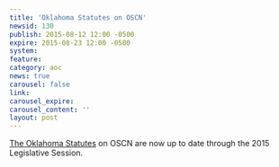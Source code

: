 ```yaml
---
title: 'Oklahoma Statutes on OSCN'
newsid: 130
publish: 2015-08-12 12:00 -0500
expire: 2015-08-23 12:00 -0500
system: 
feature: 
category: aoc
news: true
carousel: false
link: 
carousel_expire: 
carousel_content: ''
layout: post
---
```

<p><a href="http://www.oscn.net/applications/oscn/index.asp?ftdb=STOKST&amp;level=1" target="_blank">The Oklahoma Statutes</a> on OSCN are now up to date through the 2015 Legislative Session.</p><br />